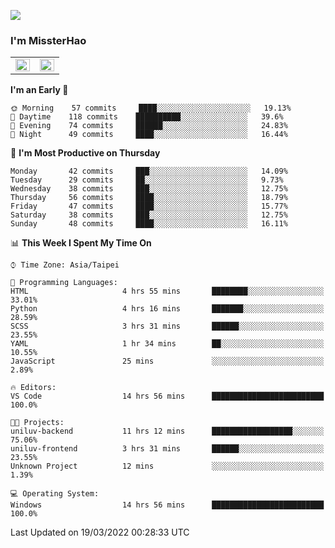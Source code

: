 ![](https://komarev.com/ghpvc/?username=MissterHao&color=ff69b4)

### I'm MissterHao


<!-- Readme stats -->
<!-- https://github.com/anuraghazra/github-readme-stats -->
<table>
<tr>
    <td valign="top" width="50%">
    <img src="https://github-readme-stats.vercel.app/api?username=MissterHao&hide_border=true&show_icons=true&locale=en" align="left" style="width: 100%" />
    </td>
    <td valign="top" width="50%">
    <img src="https://github-readme-stats.vercel.app/api/top-langs?username=MissterHao&hide_border=true&show_icons=true&locale=en&layout=compact" align="left" style="width: 100%" />
    </td>
</tr>
</table>  


<!--START_SECTION:waka-->
**I'm an Early 🐤** 

```text
🌞 Morning    57 commits     ████░░░░░░░░░░░░░░░░░░░░░   19.13% 
🌆 Daytime    118 commits    ██████████░░░░░░░░░░░░░░░   39.6% 
🌃 Evening    74 commits     ██████░░░░░░░░░░░░░░░░░░░   24.83% 
🌙 Night      49 commits     ████░░░░░░░░░░░░░░░░░░░░░   16.44%

```
📅 **I'm Most Productive on Thursday** 

```text
Monday       42 commits     ███░░░░░░░░░░░░░░░░░░░░░░   14.09% 
Tuesday      29 commits     ██░░░░░░░░░░░░░░░░░░░░░░░   9.73% 
Wednesday    38 commits     ███░░░░░░░░░░░░░░░░░░░░░░   12.75% 
Thursday     56 commits     ████░░░░░░░░░░░░░░░░░░░░░   18.79% 
Friday       47 commits     ████░░░░░░░░░░░░░░░░░░░░░   15.77% 
Saturday     38 commits     ███░░░░░░░░░░░░░░░░░░░░░░   12.75% 
Sunday       48 commits     ████░░░░░░░░░░░░░░░░░░░░░   16.11%

```


📊 **This Week I Spent My Time On** 

```text
⌚︎ Time Zone: Asia/Taipei

💬 Programming Languages: 
HTML                     4 hrs 55 mins       ████████░░░░░░░░░░░░░░░░░   33.01% 
Python                   4 hrs 16 mins       ███████░░░░░░░░░░░░░░░░░░   28.59% 
SCSS                     3 hrs 31 mins       ██████░░░░░░░░░░░░░░░░░░░   23.55% 
YAML                     1 hr 34 mins        ██░░░░░░░░░░░░░░░░░░░░░░░   10.55% 
JavaScript               25 mins             ░░░░░░░░░░░░░░░░░░░░░░░░░   2.89%

🔥 Editors: 
VS Code                  14 hrs 56 mins      █████████████████████████   100.0%

🐱‍💻 Projects: 
uniluv-backend           11 hrs 12 mins      ██████████████████░░░░░░░   75.06% 
uniluv-frontend          3 hrs 31 mins       ██████░░░░░░░░░░░░░░░░░░░   23.55% 
Unknown Project          12 mins             ░░░░░░░░░░░░░░░░░░░░░░░░░   1.39%

💻 Operating System: 
Windows                  14 hrs 56 mins      █████████████████████████   100.0%

```


 Last Updated on 19/03/2022 00:28:33 UTC
<!--END_SECTION:waka-->

<!--
**MissterHao/MissterHao** is a ✨ _special_ ✨ repository because its `README.md` (this file) appears on your GitHub profile.

Here are some ideas to get you started:

- 🔭 I’m currently working on ...
- 🌱 I’m currently learning ...
- 👯 I’m looking to collaborate on ...
- 🤔 I’m looking for help with ...
- 💬 Ask me about ...
- 📫 How to reach me: ...
- 😄 Pronouns: ...
- ⚡ Fun fact: ...
-->
